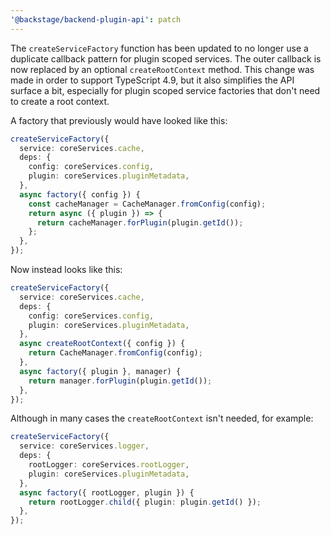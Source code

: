 ```yaml
---
'@backstage/backend-plugin-api': patch
---
```


The `createServiceFactory` function has been updated to no longer use a duplicate callback pattern for plugin scoped services. The outer callback is now replaced by an optional `createRootContext` method. This change was made in order to support TypeScript 4.9, but it also simplifies the API surface a bit, especially for plugin scoped service factories that don't need to create a root context.

A factory that previously would have looked like this:

```ts
createServiceFactory({
  service: coreServices.cache,
  deps: {
    config: coreServices.config,
    plugin: coreServices.pluginMetadata,
  },
  async factory({ config }) {
    const cacheManager = CacheManager.fromConfig(config);
    return async ({ plugin }) => {
      return cacheManager.forPlugin(plugin.getId());
    };
  },
});
```

Now instead looks like this:

```ts
createServiceFactory({
  service: coreServices.cache,
  deps: {
    config: coreServices.config,
    plugin: coreServices.pluginMetadata,
  },
  async createRootContext({ config }) {
    return CacheManager.fromConfig(config);
  },
  async factory({ plugin }, manager) {
    return manager.forPlugin(plugin.getId());
  },
});
```

Although in many cases the `createRootContext` isn't needed, for example:

```ts
createServiceFactory({
  service: coreServices.logger,
  deps: {
    rootLogger: coreServices.rootLogger,
    plugin: coreServices.pluginMetadata,
  },
  async factory({ rootLogger, plugin }) {
    return rootLogger.child({ plugin: plugin.getId() });
  },
});
```
